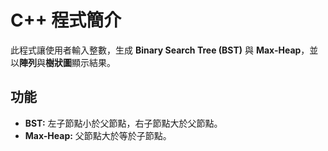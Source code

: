 # C++ 程式簡介

此程式讓使用者輸入整數，生成 **Binary Search Tree (BST)** 與 **Max-Heap**，並以**陣列**與**樹狀圖**顯示結果。

## 功能
- **BST:** 左子節點小於父節點，右子節點大於父節點。
- **Max-Heap:** 父節點大於等於子節點。

